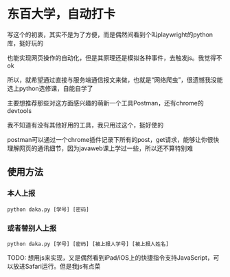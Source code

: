 # 东百大学，自动打卡

写这个的初衷，其实不是为了方便，而是偶然间看到个叫playwright的python库，挺好玩的

也能实现网页操作的自动化，但是其原理还是模拟各种事件，去触发js。我觉得不ok

所以，就希望通过直接与服务端通信报文来做，也就是“网络爬虫”，很遗憾我没能选上python选修课，自能自学了

主要想推荐那些对这方面感兴趣的萌新一个工具Postman，还有chrome的devtools

我不知道有没有其他好用的工具，我只用过这个，挺好使的

postman可以通过一个chrome插件记录下所有的post，get请求，能够让你很快理解网页的通讯细节，因为javaweb课上学过一些，所以还不算特别难


## 使用方法
### 本人上报 
```shell
python daka.py [学号] [密码] 
```
### 或者替别人上报
```shell
python daka.py [学号] [密码] [被上报人学号] [被上报人姓名]
```

TODO:
想用js来实现，又是偶然看到iPad/iOS上的快捷指令支持JavaScript，可以放进Safari运行。但是我js有点菜